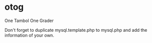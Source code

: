 otog
====

One Tambol One Grader

Don't forget to duplicate mysql.template.php to mysql.php and add the information of your own.